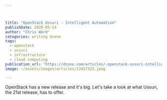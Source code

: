 ```yaml
---



title: "OpenStack Ussuri - Intelligent Automation"
publishDate: 2020-05-14
author: "Chris Ward"
categories: writing dzone
tags: 
  - openstack
  - ussuri
  - infrastructure
  - cloud computing
publication_url: "https://dzone.com/articles/-openstack-ussuri-intelligent-automation"
image: ~/assets/images/articles/13457325.jpeg

---
```

OpenStack has a new release and it's big. Let's take a look at what Ussuri, the 21st release, has to offer.

